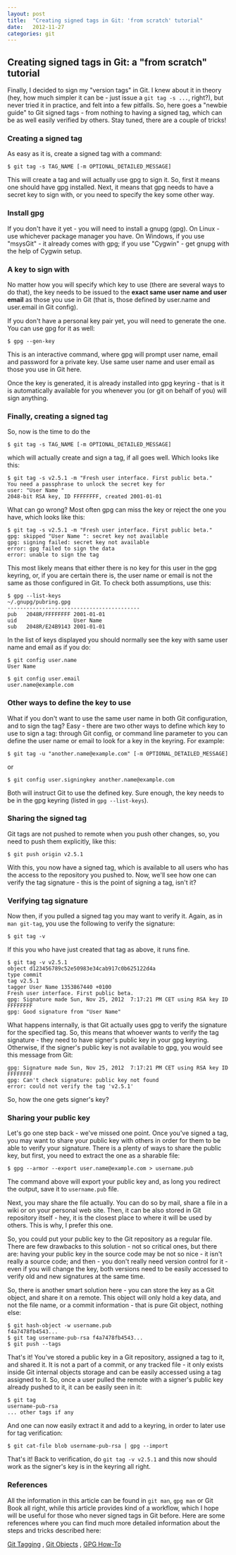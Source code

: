 ```yaml
---
layout: post
title:  "Creating signed tags in Git: 'from scratch' tutorial"
date:   2012-11-27
categories: git
---
```



## Creating signed tags in Git: a "from scratch" tutorial

Finally, I decided to sign my "version tags" in Git. I knew about it in theory (hey, how much simpler it can be - just
issue a `git tag -s ...`, right?), but never tried it in practice, and felt into a few pitfalls. So, here goes a
"newbie guide" to Git signed tags - from nothing to having a signed tag, which can be as well easily verified by
others. Stay tuned, there are a couple of tricks!


### Creating a signed tag

As easy as it is, create a signed tag with a command:

    $ git tag -s TAG_NAME [-m OPTIONAL_DETAILED_MESSAGE]

This will create a tag and will actually use gpg to sign it. So, first it means one should have gpg installed. Next,
it means that gpg needs to have a secret key to sign with, or you need to specify the key some other way.

### Install gpg

If you don't have it yet - you will need to install a gnupg (gpg). On Linux - use whichever package manager you have.
On Windows, if you use "msysGit" - it already comes with gpg; if you use "Cygwin" - get gnupg with the help of Cygwin
setup.

### A key to sign with

No matter how you will specify which key to use (there are several ways to do that), the key needs to be issued to the
**exact same user name and user email** as those you use in Git (that is, those defined by user.name and user.email in
Git config).

If you don't have a personal key pair yet, you will need to generate the one. You can use gpg for it as well:

    $ gpg --gen-key

This is an interactive command, where gpg will prompt user name, email and password for a private key. Use same user
name and user email as those you use in Git here.

Once the key is generated, it is already installed into gpg keyring - that is it is automatically available for you
whenever you (or git on behalf of you) will sign anything.

### Finally, creating a signed tag

So, now is the time to do the

    $ git tag -s TAG_NAME [-m OPTIONAL_DETAILED_MESSAGE]

which will actually create and sign a tag, if all goes well. Which looks like this:

    $ git tag -s v2.5.1 -m "Fresh user interface. First public beta."
    You need a passphrase to unlock the secret key for
    user: "User Name "
    2048-bit RSA key, ID FFFFFFFF, created 2001-01-01

What can go wrong? Most often gpg can miss the key or reject the one you have, which looks like this:

    $ git tag -s v2.5.1 -m "Fresh user interface. First public beta."
    gpg: skipped "User Name ": secret key not available
    gpg: signing failed: secret key not available
    error: gpg failed to sign the data
    error: unable to sign the tag

This most likely means that either there is no key for this user in the gpg keyring, or, if you are certain there is,
the user name or email is not the same as those configured in Git. To check both assumptions, use this:

    $ gpg --list-keys
    ~/.gnupg/pubring.gpg
    ------------------------------------------
    pub   2048R/FFFFFFFF 2001-01-01
    uid                  User Name
    sub   2048R/E24B9143 2001-01-01

In the list of keys displayed you should normally see the key with same user name and email as if you do:

    $ git config user.name
    User Name

    $ git config user.email
    user.name@example.com


### Other ways to define the key to use

What if you don't want to use the same user name in both Git configuration, and to sign the tag? Easy - there are two
other ways to define which key to use to sign a tag: through Git config, or command line parameter to you can define
the user name or email to look for a key in the keyring. For example:

    $ git tag -u "another.name@example.com" [-m OPTIONAL_DETAILED_MESSAGE]

or

    $ git config user.signingkey another.name@example.com

Both will instruct Git to use the defined key. Sure enough, the key needs to be in the gpg keyring (listed in
`gpg --list-keys`).

### Sharing the signed tag

Git tags are not pushed to remote when you push other changes, so, you need to push them explicitly, like this:

    $ git push origin v2.5.1

With this, you now have a signed tag, which is available to all users who has the access to the repository you pushed
to. Now, we'll see how one can verify the tag signature - this is the point of signing a tag, isn't it?

### Verifying tag signature

Now then, if you pulled a signed tag you may want to verify it. Again, as in `man git-tag`, you use the following to
verify the signature:

    $ git tag -v

If this you who have just created that tag as above, it runs fine.

    $ git tag -v v2.5.1
    object d123456789c52e50983e34cab917c0b625122d4a
    type commit
    tag v2.5.1
    tagger User Name 1353867440 +0100
    Fresh user interface. First public beta.
    gpg: Signature made Sun, Nov 25, 2012  7:17:21 PM CET using RSA key ID FFFFFFFF
    gpg: Good signature from "User Name"

What happens internally, is that Git actually uses gpg to verify the signature for the specified tag. So, this means
that whoever wants to verify the tag signature - they need to have signer's public key in your gpg keyring. Otherwise,
if the signer's public key is not available to gpg, you would see this message from Git:

    gpg: Signature made Sun, Nov 25, 2012  7:17:21 PM CET using RSA key ID FFFFFFFF
    gpg: Can't check signature: public key not found
    error: could not verify the tag 'v2.5.1'

So, how the one gets signer's key?

### Sharing your public key

Let's go one step back - we've missed one point. Once you've signed a tag, you may want to share your public key with
others in order for them to be able to verify your signature. There is a plenty of ways to share the public key, but
first, you need to extract the one as a sharable file:

    $ gpg --armor --export user.name@example.com > username.pub

The command above will export your public key and, as long you redirect the output, save it to `username.pub` file.

Next, you may share the file actually. You can do so by mail, share a file in a wiki or on your personal web site.
Then, it can be also stored in Git repository itself - hey, it is the closest place to where it will be used by others.
This is why, I prefer this one.

So, you could put your public key to the Git repository as a regular file. There are few drawbacks to this solution -
not so critical ones, but there are: having your public key in the source code may be not so nice - it isn't really a
source code; and then - you don't really need version control for it - even if you will change the key, both versions
need to be easily accessed to verify old and new signatures at the same time.

So, there is another smart solution here - you can store the key as a Git object, and share it on a remote. This object
will only hold a key data, and not the file name, or a commit information - that is pure Git object, nothing else:

    $ git hash-object -w username.pub
    f4a7478fb4543...
    $ git tag username-pub-rsa f4a7478fb4543...
    $ git push --tags

That's it! You've stored a public key in a Git repository, assigned a tag to it, and shared it. It is not a part of a
commit, or any tracked file - it only exists inside Git internal objects storage and can be easily accessed using a tag
assigned to it. So, once a user pulled the remote with a signer's public key already pushed to it, it can be easily
seen in it:

    $ git tag
    username-pub-rsa
    ... other tags if any

And one can now easily extract it and add to a keyring, in order to later use for tag verification:

    $ git cat-file blob username-pub-rsa | gpg --import

That's it! Back to verification, do `git tag -v v2.5.1` and this now should work as the signer's key is in the keyring
all right.

### References

All the information in this article can be found in `git man`, `gpg man` or Git Book all right, while this article
provides kind of a workflow, which I hope will be useful for those who never signed tags in Git before. Here are some
references where you can find much more detailed information about the steps and tricks described here:

[Git Tagging](http://git-scm.com/book/en/Git-Basics-Tagging) ,
[Git Objects](http://git-scm.com/book/en/Git-Internals-Git-Objects) ,
[GPG How-To](http://www.dewinter.com/gnupg_howto/english/GPGMiniHowto-3.html)
